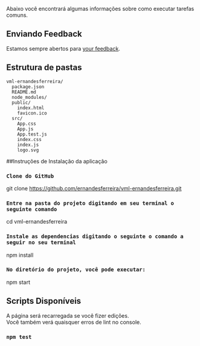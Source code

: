 
Abaixo você encontrará algumas informações sobre como executar tarefas comuns.<br>

## Enviando Feedback

Estamos sempre abertos para [your feedback](https://github.com/facebookincubator/create-react-app/issues).

## Estrutura de pastas

```
vml-ernandesferreira/
  package.json
  README.md
  node_modules/
  public/
    index.html
    favicon.ico
  src/
    App.css
    App.js
    App.test.js
    index.css
    index.js
    logo.svg
```

##Instruções de Instalação da aplicação
### `Clone do GitHub`
git clone https://github.com/ernandesferreira/vml-ernandesferreira.git

### `Entre na pasta do projeto digitando em seu terminal o seguinte comando`
cd vml-ernandesferreira

### `Instale as dependencias digitando o seguinte o comando a seguir no seu terminal`
npm install

### `No diretório do projeto, você pode executar:`
npm start

## Scripts Disponíveis

A página será recarregada se você fizer edições. <br>
Você também verá quaisquer erros de lint no console.

### `npm test`


